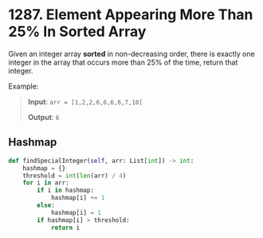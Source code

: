 # 1287. Element Appearing More Than 25% In Sorted Array

Given an integer array **sorted** in non-decreasing order, there is exactly one integer in the array that occurs more than 25% of the time, return that integer.

Example:

> **Input**: `arr = [1,2,2,6,6,6,6,7,10]`
> 
> **Output**: `6`


## Hashmap

```python
def findSpecialInteger(self, arr: List[int]) -> int:
    hashmap = {}
    threshold = int(len(arr) / 4)
    for i in arr:
        if i in hashmap:
            hashmap[i] += 1
        else:
            hashmap[i] = 1
        if hashmap[i] > threshold:
            return i
```

